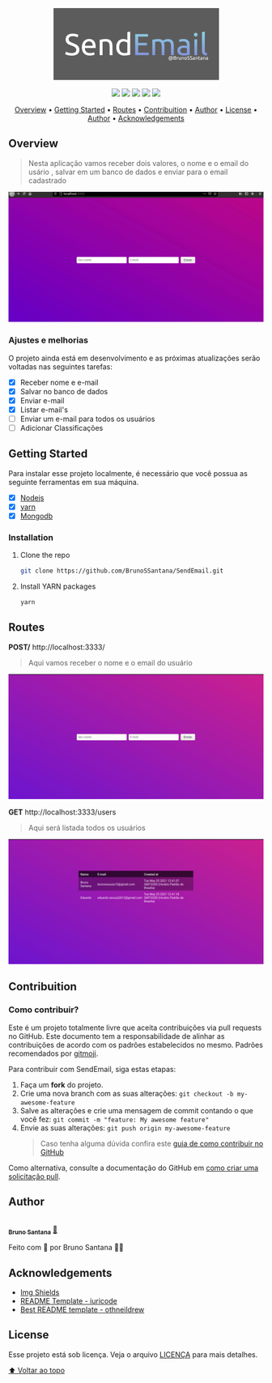 <p align="center">
   <img src="./assets/SendEmail.png">
</p>

<p align="center">
   <img src="https://img.shields.io/github/repo-size/BrunoSSantana/SendEmail?style=for-the-badge">
   <img src="https://img.shields.io/github/languages/count/BrunoSSantana/SendEmail?style=for-the-badge">
   <img src="https://img.shields.io/github/forks/BrunoSSantana/SendEmail?style=for-the-badge">
   <img src="https://img.shields.io/bitbucket/issues/BrunoSSantana/SendEmail?style=for-the-badge">
   <img src="https://img.shields.io/bitbucket/pr-raw/BrunoSSantana/SendEmail?style=for-the-badge">
</p>

<p align="center">
 <a href="#overview">Overview</a> •
 <a href="#getting-started">Getting Started</a> •
 <a href="#routes">Routes</a> •
 <a href="#contribuition">Contribuition</a> •
 <a href="#author">Author</a> • 
 <a href="#license">License</a> • 
 <a href="#author">Author</a> • 
 <a href="#acknowledgements">Acknowledgements</a>
</p>

## Overview

> Nesta aplicação vamos receber dois valores, o nome e o email do usário , salvar em um banco de dados e enviar para o email cadastrado

<p align="center">
<img width="800px" src="./assets/cadastrando.gif">
</p>



### Ajustes e melhorias

O projeto ainda está em desenvolvimento e as próximas atualizações serão voltadas nas seguintes tarefas:

- [x] Receber nome e e-mail
- [x] Salvar no banco de dados
- [x] Enviar e-mail
- [x] Listar e-mail's
- [ ] Enviar  um e-mail para todos os usuários
- [ ] Adicionar Classificações

## Getting Started

Para instalar esse projeto localmente, é necessário que você possua as seguinte ferramentas em sua máquina.

- [x] [Nodejs](https://nodejs.org/en/)
- [x] [yarn](https://yarnpkg.com/)
- [x] [Mongodb](https://www.mongodb.com/)

### Installation

1. Clone the repo
   ```sh
   git clone https://github.com/BrunoSSantana/SendEmail.git
   ```
2. Install YARN packages
   ```sh
   yarn
   ```

## Routes

**POST/**
http://localhost:3333/
> Aqui vamos receber o nome e o email do usuário

![Cadastro](./assets/newsletter.png)

**GET**
http://localhost:3333/users
> Aqui será listada todos os usuários

![List](./assets/table.png)

## Contribuition

### Como contribuir?
Este é um projeto totalmente livre que aceita contribuições via pull requests no GitHub. Este documento tem a responsabilidade de alinhar as contribuições de acordo com os padrões estabelecidos no mesmo. Padrões recomendados por [gitmoji](https://gitmoji.dev/).

Para contribuir com SendEmail, siga estas etapas:

1. Faça um **fork** do projeto.
2. Crie uma nova branch com as suas alterações: `git checkout -b my-awesome-feature`
3. Salve as alterações e crie uma mensagem de commit contando o que você fez: `git commit -m "feature: My awesome feature"`
4. Envie as suas alterações: `git push origin my-awesome-feature`
   > Caso tenha alguma dúvida confira este [guia de como contribuir no GitHub](https://github.com/firstcontributions/first-contributions)

Como alternativa, consulte a documentação do GitHub em [como criar uma solicitação pull](https://help.github.com/en/github/collaborating-with-issues-and-pull-requests/creating-a-pull-request).

## Author
<a href="https://github.com/BrunoSSantana/">
 <img style="border-radius: 50%;" src="https://avatars.githubusercontent.com/u/61945340?s=400&u=882004ebbccf5ae04e55fe4b27a5e704c3a95bab&v=4" width="100px;" alt=""/>
 <br />
 <sub><b>Bruno Santana</b></sub></a> <a href="https://github.com/BrunoSSantana/" title="Rocketseat">🚀</a>

Feito com :purple_heart: por Bruno Santana 👋🏽



## Acknowledgements

* [Img Shields](https://shields.io)
* [README Template - iuricode](https://github.com/iuricode/README-template/)
* [Best README template - othneildrew](https://github.com/othneildrew/Best-README-Template/)


## License

Esse projeto está sob licença. Veja o arquivo [LICENÇA](LICENSE.md) para mais detalhes.

[⬆ Voltar ao topo](#nome-do-projeto)<br>
